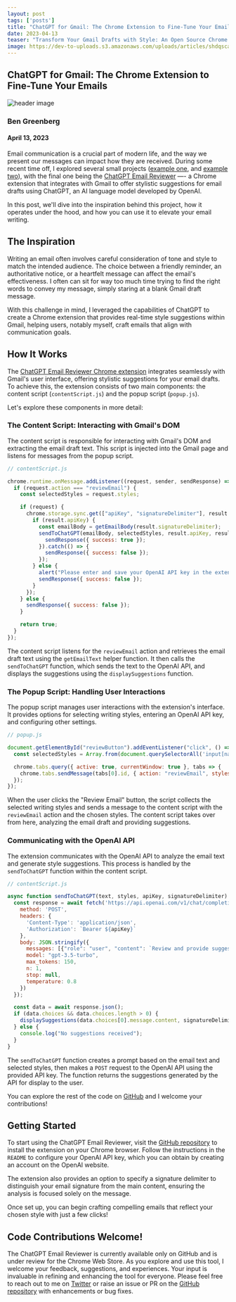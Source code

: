 ```yaml
---
layout: post 
tags: ['posts']
title: "ChatGPT for Gmail: The Chrome Extension to Fine-Tune Your Emails"
date: 2023-04-13
teaser: "Transform Your Gmail Drafts with Style: An Open Source Chrome Extension Powered by ChatGPT"
image: https://dev-to-uploads.s3.amazonaws.com/uploads/articles/shdqscanh9wyou3mfy0h.png
---
```


## ChatGPT for Gmail: The Chrome Extension to Fine-Tune Your Emails

![header image](https://dev-to-uploads.s3.amazonaws.com/uploads/articles/shdqscanh9wyou3mfy0h.png)

### Ben Greenberg
#### April 13, 2023

Email communication is a crucial part of modern life, and the way we present our messages can impact how they are received. During some recent time off, I explored several small projects ([example one](https://www.bengreenberg.dev/posts/2023-04-04-github-action-gpt-language-check/), and [example two](https://www.bengreenberg.dev/posts/2023-04-09-github-profile-dynamic-content/)), with the final one being the [ChatGPT Email Reviewer](https://github.com/hummusonrails/chatgpt-gmail-suggestions-chrome-extension) —- a Chrome extension that integrates with Gmail to offer stylistic suggestions for email drafts using ChatGPT, an AI language model developed by OpenAI.

In this post, we'll dive into the inspiration behind this project, how it operates under the hood, and how you can use it to elevate your email writing.

## The Inspiration

Writing an email often involves careful consideration of tone and style to match the intended audience. The choice between a friendly reminder, an authoritative notice, or a heartfelt message can affect the email's effectiveness. I often can sit for way too much time trying to find the right words to convey my message, simply staring at a blank Gmail draft message.

With this challenge in mind, I leveraged the capabilities of ChatGPT to create a Chrome extension that provides real-time style suggestions within Gmail, helping users, notably myself, craft emails that align with communication goals.

## How It Works

The [ChatGPT Email Reviewer Chrome extension](https://github.com/hummusonrails/chatgpt-gmail-suggestions-chrome-extension) integrates seamlessly with Gmail's user interface, offering stylistic suggestions for your email drafts. To achieve this, the extension consists of two main components: the content script (`contentScript.js`) and the popup script (`popup.js`).

Let's explore these components in more detail:

### The Content Script: Interacting with Gmail's DOM

The content script is responsible for interacting with Gmail's DOM and extracting the email draft text. This script is injected into the Gmail page and listens for messages from the popup script.

```javascript
// contentScript.js

chrome.runtime.onMessage.addListener((request, sender, sendResponse) => {
  if (request.action === "reviewEmail") {
    const selectedStyles = request.styles;

    if (request) {
      chrome.storage.sync.get(["apiKey", "signatureDelimiter"], result => {
        if (result.apiKey) {
          const emailBody = getEmailBody(result.signatureDelimiter);
          sendToChatGPT(emailBody, selectedStyles, result.apiKey, result.signatureDelimiter).then(() => {
            sendResponse({ success: true });
          }).catch(() => {
            sendResponse({ success: false });
          });
        } else {
          alert("Please enter and save your OpenAI API key in the extension settings.");
          sendResponse({ success: false });
        }
      });
    } else {
      sendResponse({ success: false });
    }

    return true;
  }
});
```

The content script listens for the `reviewEmail` action and retrieves the email draft text using the `getEmailText` helper function. It then calls the `sendToChatGPT` function, which sends the text to the OpenAI API, and displays the suggestions using the `displaySuggestions` function.

### The Popup Script: Handling User Interactions

The popup script manages user interactions with the extension's interface. It provides options for selecting writing styles, entering an OpenAI API key, and configuring other settings.

```javascript
// popup.js

document.getElementById("reviewButton").addEventListener("click", () => {
  const selectedStyles = Array.from(document.querySelectorAll('input[name="style"]:checked')).map(input => input.value);

  chrome.tabs.query({ active: true, currentWindow: true }, tabs => {
    chrome.tabs.sendMessage(tabs[0].id, { action: "reviewEmail", styles: selectedStyles });
  });
});
```

When the user clicks the "Review Email" button, the script collects the selected writing styles and sends a message to the content script with the `reviewEmail` action and the chosen styles. The content script takes over from here, analyzing the email draft and providing suggestions.

### Communicating with the OpenAI API

The extension communicates with the OpenAI API to analyze the email text and generate style suggestions. This process is handled by the `sendToChatGPT` function within the content script.

```javascript
// contentScript.js

async function sendToChatGPT(text, styles, apiKey, signatureDelimiter) {
  const response = await fetch('https://api.openai.com/v1/chat/completions', {
    method: 'POST',
    headers: {
      'Content-Type': 'application/json',
      'Authorization': `Bearer ${apiKey}`
    },
    body: JSON.stringify({
      messages: [{"role": "user", "content": `Review and provide suggestions for the following email draft combining the following styles or only a single style if only one is provided: ${styles.join(', ')}. Please return only the revised email text without suggesting a subject. Email draft: ${text}`}],
      model: "gpt-3.5-turbo",
      max_tokens: 150,
      n: 1,
      stop: null,
      temperature: 0.8
    })
  });

  const data = await response.json();
  if (data.choices && data.choices.length > 0) {
    displaySuggestions(data.choices[0].message.content, signatureDelimiter);
  } else {
    console.log("No suggestions received");
  }
}
```

The `sendToChatGPT` function creates a prompt based on the email text and selected styles, then makes a `POST` request to the OpenAI API using the provided API key. The function returns the suggestions generated by the API for display to the user.

You can explore the rest of the code on [GitHub](https://github.com/hummusonrails/chatgpt-gmail-suggestions-chrome-extension) and I welcome your contributions!

## Getting Started

To start using the ChatGPT Email Reviewer, visit the [GitHub repository](https://github.com/hummusonrails/chatgpt-gmail-suggestions-chrome-extension) to install the extension on your Chrome browser. Follow the instructions in the `README` to configure your OpenAI API key, which you can obtain by creating an account on the OpenAI website.

The extension also provides an option to specify a signature delimiter to distinguish your email signature from the main content, ensuring the analysis is focused solely on the message.

Once set up, you can begin crafting compelling emails that reflect your chosen style with just a few clicks!

## Code Contributions Welcome!

The ChatGPT Email Reviewer is currently available only on GitHub and is under review for the Chrome Web Store. As you explore and use this tool, I welcome your feedback, suggestions, and experiences. Your input is invaluable in refining and enhancing the tool for everyone. Please feel free to reach out to me on [Twitter](https://twitter.com/hummusonrails) or raise an issue or PR on the [GitHub repository](https://github.com/hummusonrails/chatgpt-gmail-suggestions-chrome-extension) with enhancements or bug fixes.

